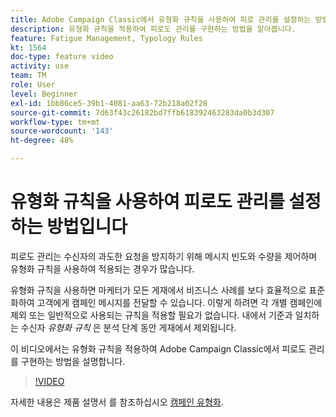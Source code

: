 ```yaml
---
title: Adobe Campaign Classic에서 유형화 규칙을 사용하여 피로 관리를 설정하는 방법
description: 유형화 규칙을 적용하여 피로도 관리를 구현하는 방법을 알아봅니다.
feature: Fatigue Management, Typology Rules
kt: 1564
doc-type: feature video
activity: use
team: TM
role: User
level: Beginner
exl-id: 1bb86ce5-39b1-4081-aa63-72b218a02f28
source-git-commit: 7d63f43c26182bd7ffb618392463283da0b3d307
workflow-type: tm+mt
source-wordcount: '143'
ht-degree: 48%

---
```


# 유형화 규칙을 사용하여 피로도 관리를 설정하는 방법입니다

피로도 관리는 수신자의 과도한 요청을 방지하기 위해 메시지 빈도와 수량을 제어하며 유형화 규칙을 사용하여 적용되는 경우가 많습니다.

유형화 규칙을 사용하면 마케터가 모든 게재에서 비즈니스 사례를 보다 효율적으로 표준화하여 고객에게 캠페인 메시지를 전달할 수 있습니다. 이렇게 하려면 각 개별 캠페인에 제외 또는 일반적으로 사용되는 규칙을 적용할 필요가 없습니다. 내에서 기준과 일치하는 수신자 *유형화 규칙* 은 분석 단계 동안 게재에서 제외됩니다.

이 비디오에서는 유형화 규칙을 적용하여 Adobe Campaign Classic에서 피로도 관리를 구현하는 방법을 설명합니다.

>[!VIDEO](https://video.tv.adobe.com/v/25090?quality=12)

자세한 내용은 제품 설명서 를 참조하십시오 [캠페인 유형화](https://experienceleague.adobe.com/docs/campaign-classic/using/orchestrating-campaigns/campaign-optimization/about-campaign-typologies.html?lang=ko).
